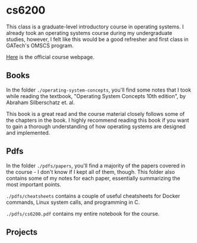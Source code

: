 # cs6200

This class is a graduate-level introductory course in operating systems. I
already took an operating systems course during my undergraduate studies,
however, I felt like this would be a good refresher and first class in GATech's
OMSCS program.

[Here](https://omscs.gatech.edu/cs-6200-introduction-operating-systems) is the
official course webpage.

## Books

In the folder `./operating-system-concepts`, you'll find some notes that I took
while reading the textbook, "Operating System Concepts 10th edition", by
Abraham Silberschatz et. al.

This book is a great read and the course material closely follows some of the
chapters in the book. I highly recommend reading this book if you want to gain
a thorough understanding of how operating systems are designed and implemented.

## Pdfs

In the folder `./pdfs/papers`, you'll find a majority of the papers covered in
the course - I don't know if I kept all of them, though. This folder also
contains some of my notes for each paper, essentially summarizing the most
important points.

`./pdfs/cheatsheets` contains a couple of useful cheatsheets for Docker
commands, Linux system calls, and programming in C.

`./pdfs/cs6200.pdf` contains my entire notebook for the course.

## Projects

